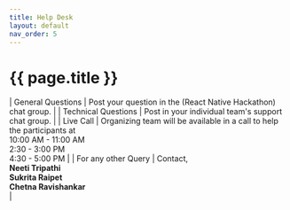 ```yaml
---
title: Help Desk
layout: default
nav_order: 5
---
```


# {{ page.title }}

| General Questions | Post your question in the  (React Native Hackathon) chat group. |
| Technical Questions | Post in your individual team's support chat group. |
| Live Call | Organizing team will be available in a call to help the participants at <br> 10:00 AM - 11:00 AM <br> 2:30 - 3:00 PM <br> 4:30 - 5:00 PM |
| For any other Query | Contact, <br> **Neeti Tripathi** <br> **Sukrita Raipet** <br> **Chetna Ravishankar** <br> |
